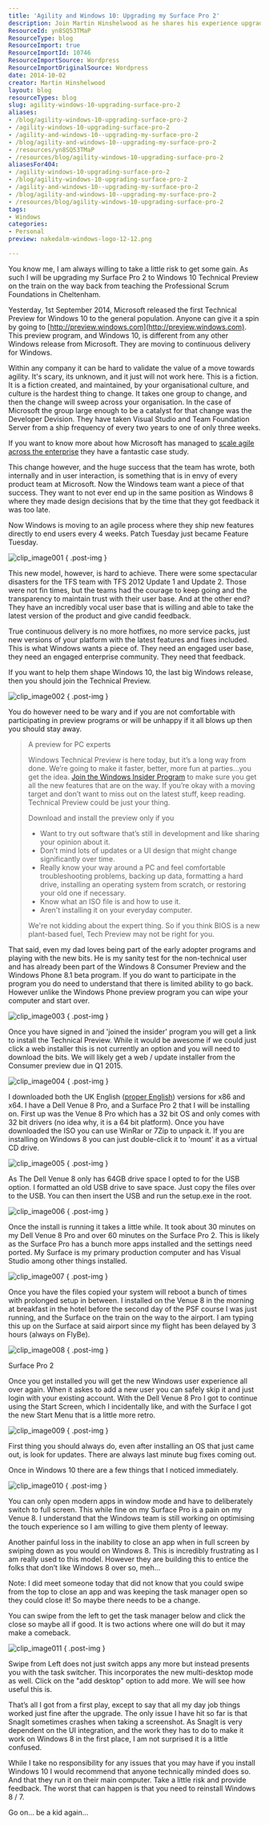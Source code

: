 ```yaml
---
title: 'Agility and Windows 10: Upgrading my Surface Pro 2'
description: Join Martin Hinshelwood as he shares his experience upgrading a Surface Pro 2 to Windows 10 Technical Preview, exploring agility and user feedback in tech.
ResourceId: yn8SQ53TMaP
ResourceType: blog
ResourceImport: true
ResourceImportId: 10746
ResourceImportSource: Wordpress
ResourceImportOriginalSource: Wordpress
date: 2014-10-02
creator: Martin Hinshelwood
layout: blog
resourceTypes: blog
slug: agility-windows-10-upgrading-surface-pro-2
aliases:
- /blog/agility-windows-10-upgrading-surface-pro-2
- /agility-windows-10-upgrading-surface-pro-2
- /agility-and-windows-10--upgrading-my-surface-pro-2
- /blog/agility-and-windows-10--upgrading-my-surface-pro-2
- /resources/yn8SQ53TMaP
- /resources/blog/agility-windows-10-upgrading-surface-pro-2
aliasesFor404:
- /agility-windows-10-upgrading-surface-pro-2
- /blog/agility-windows-10-upgrading-surface-pro-2
- /agility-and-windows-10--upgrading-my-surface-pro-2
- /blog/agility-and-windows-10--upgrading-my-surface-pro-2
- /resources/blog/agility-windows-10-upgrading-surface-pro-2
tags:
- Windows
categories:
- Personal
preview: nakedalm-windows-logo-12-12.png

---
```

You know me, I am always willing to take a little risk to get some gain. As such I will be upgrading my Surface Pro 2 to Windows 10 Technical Preview on the train on the way back from teaching the Professional Scrum Foundations in Cheltenham.

Yesterday, 1st September 2014, Microsoft released the first Technical Preview for Windows 10 to the general population. Anyone can give it a spin by going to [http://preview.windows.com](http://preview.windows.com). This preview program, and Windows 10, is different from any other Windows release from Microsoft. They are moving to continuous delivery for Windows.

Within any company it can be hard to validate the value of a move towards agility. It's scary, its unknown, and it just will not work here. This is a fiction. It is a fiction created, and maintained, by your organisational culture, and culture is the hardest thing to change. It takes one group to change, and then the change will sweep across your organisation. In the case of Microsoft the group large enough to be a catalyst for that change was the Developer Devision. They have taken Visual Studio and Team Foundation Server from a ship frequency of every two years to one of only three weeks.

If you want to know more about how Microsoft has managed to [scale agile across the enterprise](http://stories.visualstudio.com/scaling-agile-across-the-enterprise/) they have a fantastic case study.

This change however, and the huge success that the team has wrote, both internally and in user interaction, is something that is in envy of every product team at Microsoft. Now the Windows team want a piece of that success. They want to not ever end up in the same position as Windows 8 where they made design decisions that by the time that they got feedback it was too late.

Now Windows is moving to an agile process where they ship new features directly to end users every 4 weeks. Patch Tuesday just became Feature Tuesday.

![clip_image001](images/clip-image001-1-1.png "clip_image001")
{ .post-img }

This new model, however, is hard to achieve. There were some spectacular disasters for the TFS team with TFS 2012 Update 1 and Update 2. Those were not fin times, but the teams had the courage to keep going and the transparency to maintain trust with their user base. And at the other end? They have an incredibly vocal user base that is willing and able to take the latest version of the product and give candid feedback.

True continuous delivery is no more hotfixes, no more service packs, just new versions of your platform with the latest features and fixes included. This is what Windows wants a piece of. They need an engaged user base, they need an engaged enterprise community. They need that feedback.

If you want to help them shape Windows 10, the last big Windows release, then you should join the Technical Preview.

![clip_image002](images/clip-image002-2-2.png "clip_image002")
{ .post-img }

You do however need to be wary and if you are not comfortable with participating in preview programs or will be unhappy if it all blows up then you should stay away.

> A preview for PC experts
>
> Windows Technical Preview is here today, but it’s a long way from done. We’re going to make it faster, better, more fun at parties...you get the idea. [Join the Windows Insider Program](http://go.microsoft.com/fwlink/?LinkId=507619) to make sure you get all the new features that are on the way. If you’re okay with a moving target and don’t want to miss out on the latest stuff, keep reading. Technical Preview could be just your thing.
>
> Download and install the preview only if you
>
> - Want to try out software that’s still in development and like sharing your opinion about it.
> - Don’t mind lots of updates or a UI design that might change significantly over time.
> - Really know your way around a PC and feel comfortable troubleshooting problems, backing up data, formatting a hard drive, installing an operating system from scratch, or restoring your old one if necessary.
> - Know what an ISO file is and how to use it.
> - Aren't installing it on your everyday computer.
>
> We're not kidding about the expert thing. So if you think BIOS is a new plant-based fuel, Tech Preview may not be right for you.

That said, even my dad loves being part of the early adopter programs and playing with the new bits. He is my sanity test for the non-technical user and has already been part of the Windows 8 Consumer Preview and the Windows Phone 8.1 beta program. If you do want to participate in the program you do need to understand that there is limited ability to go back. However unlike the Windows Phone preview program you can wipe your computer and start over.

![clip_image003](images/clip-image003-3-3.png "clip_image003")
{ .post-img }

Once you have signed in and 'joined the insider' program you will get a link to install the Technical Preview. While it would be awesome if we could just click a web installer this is not currently an option and you will need to download the bits. We will likely get a web / update installer from the Consumer preview due in Q1 2015.

![clip_image004](images/clip-image004-4-4.png "clip_image004")
{ .post-img }

I downloaded both the UK English ([proper English](http://nkdagility.com/powerpointissue-i-spell-it-as-favourite-and-you-as-favorite/)) versions for x86 and x64. I have a Dell Venue 8 Pro, and a Surface Pro 2 that I will be installing on. First up was the Venue 8 Pro which has a 32 bit OS and only comes with 32 bit drivers (no idea why, it is a 64 bit platform). Once you have downloaded the ISO you can use WinRar or 7Zip to unpack it. If you are installing on Windows 8 you can just double-click it to 'mount' it as a virtual CD drive.

![clip_image005](images/clip-image005-5-5.png "clip_image005")
{ .post-img }

As The Dell Venue 8 only has 64GB drive space I opted to for the USB option. I formatted an old USB drive to save space. Just copy the files over to the USB. You can then insert the USB and run the setup.exe in the root.

![clip_image006](images/clip-image006-6-6.png "clip_image006")
{ .post-img }

Once the install is running it takes a little while. It took about 30 minutes on my Dell Venue 8 Pro and over 60 minutes on the Surface Pro 2. This is likely as the Surface Pro has a bunch more apps installed and the settings need ported. My Surface is my primary production computer and has Visual Studio among other things installed.

![clip_image007](images/clip-image007-7-7.png "clip_image007")
{ .post-img }

Once you have the files copied your system will reboot a bunch of times with prolonged setup in between. I installed on the Venue 8 in the morning at breakfast in the hotel before the second day of the PSF course I was just running, and the Surface on the train on the way to the airport. I am typing this up on the Surface at said airport since my flight has been delayed by 3 hours (always on FlyBe).

![clip_image008](images/clip-image008-8-8.png "clip_image008")
{ .post-img }

Surface Pro 2

Once you get installed you will get the new Windows user experience all over again. When it askes to add a new user you can safely skip it and just login with your existing account. With the Dell Venue 8 Pro I got to continue using the Start Screen, which I incidentally like, and with the Surface I got the new Start Menu that is a little more retro.

![clip_image009](images/clip-image009-9-9.png "clip_image009")
{ .post-img }

First thing you should always do, even after installing an OS that just came out, is look for updates. There are always last minute bug fixes coming out.

Once in Windows 10 there are a few things that I noticed immediately.

![clip_image010](images/clip-image010-10-10.png "clip_image010")
{ .post-img }

You can only open modern apps in window mode and have to deliberately switch to full screen. This while fine on my Surface Pro is a pain on my Venue 8. I understand that the Windows team is still working on optimising the touch experience so I am willing to give them plenty of leeway.

Another painful loss in the inability to close an app when in full screen by swiping down as you would on Windows 8. This is incredibly frustrating as I am really used to this model. However they are building this to entice the folks that don’t like Windows 8 over so, meh…

Note: I did meet someone today that did not know that you could swipe from the top to close an app and was keeping the task manager open so they could close it! So maybe there needs to be a change.

You can swipe from the left to get the task manager below and click the close so maybe all if good. It is two actions where one will do but it may make a comeback.

![clip_image011](images/clip-image011-11-11.png "clip_image011")
{ .post-img }

Swipe from Left does not just switch apps any more but instead presents you with the task switcher. This incorporates the new multi-desktop mode as well. Click on the "add desktop" option to add more. We will see how useful this is.

That’s all I got from a first play, except to say that all my day job things worked just fine after the upgrade. The only issue I have hit so far is that SnagIt sometimes crashes when taking a screenshot. As SnagIt is very dependent on the UI integration, and the work they has to do to make it work on Windows 8 in the first place, I am not surprised it is a little confused.

While I take no responsibility for any issues that you may have if you install Windows 10 I would recommend that anyone technically minded does so. And that they run it on their main computer. Take a little risk and provide feedback. The worst that can happen is that you need to reinstall Windows 8 / 7.

Go on… be a kid again…
